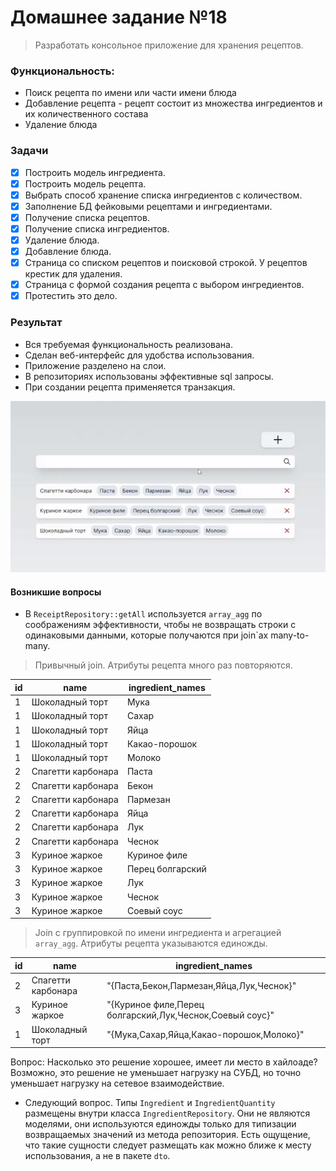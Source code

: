 # Домашнее задание №18

> Разработать консольное приложение для хранения рецептов.

### Функциональность:

- Поиск рецепта по имени или части имени блюда
- Добавление рецепта - рецепт состоит из множества ингредиентов и их количественного состава
- Удаление блюда

### Задачи

-[x] Построить модель ингредиента.
-[x] Построить модель рецепта.
-[x] Выбрать способ хранение списка ингредиентов с количеством.
-[x] Заполнение БД фейковыми рецептами и ингредиентами.
-[x] Получение списка рецептов.
-[x] Получение списка ингредиентов.
-[x] Удаление блюда.
-[x] Добавление блюда.
-[x] Страница со списком рецептов и поисковой строкой. У рецептов крестик для удаления.
-[x] Страница с формой создания рецепта с выбором ингредиентов.
-[x] Протестить это дело.

### Результат

- Вся требуемая функциональность реализована.
- Сделан веб-интерфейс для удобства использования.
- Приложение разделено на слои.
- В репозиториях использованы эффективные sql запросы.
- При создании рецепта применяется транзакция.

![Видео-демонстрация](screen-recording.gif)

#### Возникшие вопросы

- В `ReceiptRepository::getAll` используется `array_agg` по соображениям эффективности,
  чтобы не возвращать строки с одинаковыми данными, которые получаются при join`ах many-to-many.

> Привычный join. Атрибуты рецепта много раз повторяются.  

| id | name               | ingredient_names |
|----|--------------------|------------------|
| 1  | Шоколадный торт    | Мука             |
| 1  | Шоколадный торт    | Сахар            |
| 1  | Шоколадный торт    | Яйца             |
| 1  | Шоколадный торт    | Какао-порошок    |
| 1  | Шоколадный торт    | Молоко           |
| 2  | Спагетти карбонара | Паста            |
| 2  | Спагетти карбонара | Бекон            |
| 2  | Спагетти карбонара | Пармезан         |
| 2  | Спагетти карбонара | Яйца             |
| 2  | Спагетти карбонара | Лук              |
| 2  | Спагетти карбонара | Чеснок           |
| 3  | Куриное жаркое     | Куриное филе     |
| 3  | Куриное жаркое     | Перец болгарский |
| 3  | Куриное жаркое     | Лук              |
| 3  | Куриное жаркое     | Чеснок           |
| 3  | Куриное жаркое     | Соевый соус      |

> Join с группировкой по имени ингредиента и агрегацией `array_agg`. Атрибуты рецепта указываются единожды. 

| id | name               | ingredient_names                                         |
|----|--------------------|----------------------------------------------------------|
| 2  | Спагетти карбонара | "{Паста,Бекон,Пармезан,Яйца,Лук,Чеснок}"                 |
| 3  | Куриное жаркое     | "{Куриное филе,Перец болгарский,Лук,Чеснок,Соевый соус}" |
| 1  | Шоколадный торт    | "{Мука,Сахар,Яйца,Какао-порошок,Молоко}"                 |

Вопрос: Насколько это решение хорошее, имеет ли место в хайлоаде? 
Возможно, это решение не уменьшает нагрузку на СУБД, но точно уменьшает нагрузку на сетевое взаимодействие. 
- Следующий вопрос. Типы `Ingredient` и `IngredientQuantity` размещены внутри класса `IngredientRepository`. Они не являются моделями, они используются единожды только для типизации возвращаемых значений из метода репозитория. Есть ощущение, что такие сущности следует размещать как можно ближе к месту использования, а не в пакете `dto`.
